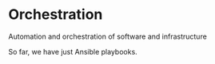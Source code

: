 # Orchestration
Automation and orchestration of software and infrastructure

So far, we have just Ansible playbooks.

